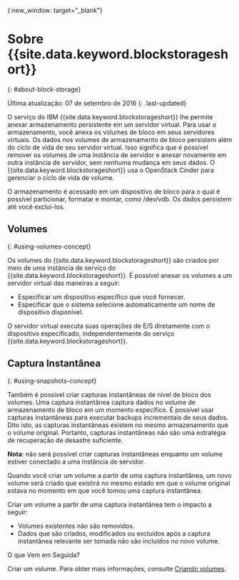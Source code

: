 {:new_window: target="_blank"}


# Sobre {{site.data.keyword.blockstorageshort}}
{: #about-block-storage}

Última atualização: 07 de setembro de 2016
{: .last-updated}

O serviço do IBM {{site.data.keyword.blockstorageshort}} lhe permite anexar armazenamento persistente em um servidor virtual. Para usar o armazenamento, você anexa os volumes de bloco em seus
servidores virtuais. Os dados nos volumes de armazenamento de bloco persistem além do ciclo de vida de seu servidor virtual. Isso significa que é possível remover os volumes de uma instância de servidor e
anexar novamente em outra instância de servidor, sem nenhuma mudança em seus dados. O {{site.data.keyword.blockstorageshort}} usa o OpenStack Cinder para gerenciar o ciclo de vida de volume. 

O armazenamento é acessado em um dispositivo de bloco para o qual é possível particionar, formatar e montar, como /dev/vdb. Os dados persistem até você exclui-los. 

## Volumes 
{: #using-volumes-concept}

Os volumes do {{site.data.keyword.blockstorageshort}} são criados por meio de uma instância de serviço do {{site.data.keyword.blockstorageshort}}. É possível anexar os volumes a um servidor virtual das maneiras a seguir:
  

* Especificar um dispositivo específico que você fornecer. 
* Especificar que o sistema selecione automaticamente um nome de dispositivo disponível. 

O servidor virtual executa suas operações de E/S diretamente com o dispositivo especificado, independentemente do serviço {{site.data.keyword.blockstorageshort}}.

## Captura Instantânea 
{: #using-snapshots-concept}

Também é possível criar capturas instantâneas de nível de bloco dos volumes. Uma captura instantânea captura dados no volume de armazenamento de bloco em um momento específico. É possível usar
capturas instantâneas para executar backups incrementais de seus dados. Dito isto, as capturas instantâneas existem no mesmo armazenamento que o volume original. Portanto, capturas instantâneas não
são uma estratégia de recuperação de desastre suficiente.

**Nota**: não será possível criar capturas instantâneas enquanto um volume estiver conectado a uma instância de servidor. 

Quando você criar um volume a partir de uma captura instantânea, um novo volume será criado que existirá no mesmo estado em que o volume original estava no momento em que você tomou uma captura
instantânea. 

Criar um volume a partir de uma captura instantânea tem o impacto a seguir:

* Volumes existentes não são removidos.
* Dados que são criados, modificados ou excluídos após a captura instantânea relevante ser tomada não são incluídos no novo
volume.

O que Vem em Seguida?

Criar um volume. Para obter mais informações, consulte [Criando volumes](../BlockStorage/blockstorage_creatingvolume.html).
